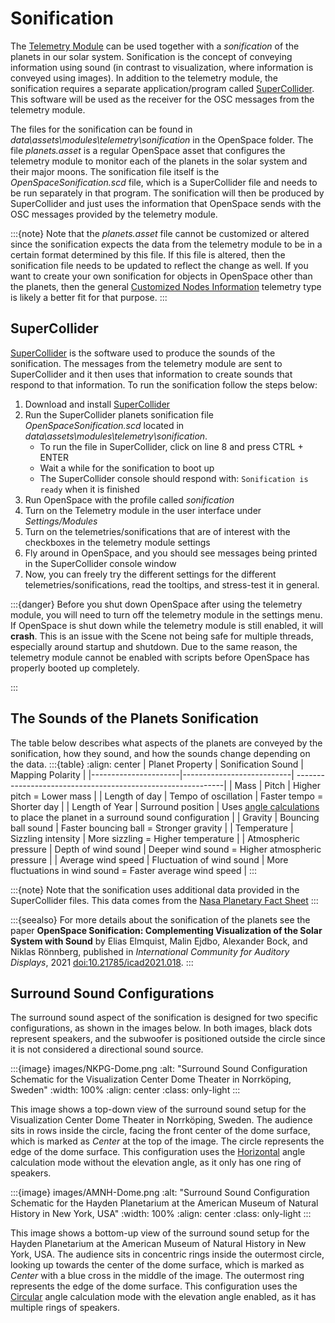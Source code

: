 # Sonification
The [Telemetry Module](index.md) can be used together with a _sonification_ of the planets in our solar system. Sonification is the concept of conveying information using sound (in contrast to visualization, where information is conveyed using images). In addition to the telemetry module, the sonification requires a separate application/program called [SuperCollider](#supercollider). This software will be used as the receiver for the OSC messages from the telemetry module.

The files for the sonification can be found in _data\assets\modules\telemetry\sonification_ in the OpenSpace folder. The file _planets.asset_ is a regular OpenSpace asset that configures the telemetry module to monitor each of the planets in the solar system and their major moons. The sonification file itself is the _OpenSpaceSonification.scd_ file, which is a SuperCollider file and needs to be run separately in that program. The sonification will then be produced by SuperCollider and just uses the information that OpenSpace sends with the OSC messages provided by the telemetry module.

:::{note}
Note that the _planets.asset_ file cannot be customized or altered since the sonification expects the data from the telemetry module to be in a certain format determined by this file. If this file is altered, then the sonification file needs to be updated to reflect the change as well. If you want to create your own sonification for objects in OpenSpace other than the planets, then the general [Customized Nodes Information](./general.md#customized-nodes-information) telemetry type is likely a better fit for that purpose.
:::

## SuperCollider
[SuperCollider](https://supercollider.github.io/) is the software used to produce the sounds of the sonification. The messages from the telemetry module are sent to SuperCollider and it then uses that information to create sounds that respond to that information. To run the sonification follow the steps below:

<!-- @TODO (malej) Add instruction on how to add needed SuperCollider dependencies to run the sonification in an immersive surround environment -->

1. Download and install [SuperCollider](https://supercollider.github.io/)
1. Run the SuperCollider planets sonification file _OpenSpaceSonification.scd_ located in _data\assets\modules\telemetry\sonification_.
    - To run the file in SuperCollider, click on line 8 and press CTRL + ENTER
    - Wait a while for the sonification to boot up
    - The SuperCollider console should respond with: `Sonification is ready` when it is finished
1. Run OpenSpace with the profile called _sonification_
1. Turn on the Telemetry module in the user interface under _Settings/Modules_
1. Turn on the telemetries/sonifications that are of interest with the checkboxes in the telemetry module settings
1. Fly around in OpenSpace, and you should see messages being printed in the SuperCollider console window
1. Now, you can freely try the different settings for the different telemetries/sonifications, read the tooltips, and stress-test it in general.

:::{danger}
Before you shut down OpenSpace after using the telemetry module, you will need to turn off the telemetry module in the settings menu. If OpenSpace is shut down while the telemetry module is still enabled, it will **crash**. This is an issue with the Scene not being safe for multiple threads, especially around startup and shutdown. Due to the same reason, the telemetry module cannot be enabled with scripts before OpenSpace has properly booted up completely.
<!-- @TODO (malej) I am planning to (hopefully) fix the shutdown issue in th PR. However, the startup problem will remain. -->
:::

## The Sounds of the Planets Sonification
The table below describes what aspects of the planets are conveyed by the sonification, how they sound, and how the sounds change depending on the data.
:::{table}
:align: center
| Planet Property      | Sonification Sound        | Mapping Polarity                                            |
|----------------------|---------------------------| ------------------------------------------------------------|
| Mass                 | Pitch                     | Higher pitch = Lower mass                                   |
| Length of day        | Tempo of oscillation      | Faster tempo = Shorter day                                  |
| Length of Year       | Surround position         | Uses [angle calculations](./angle-information.md#angle-calculations-explanation) to place the planet in a surround sound configuration |
| Gravity              | Bouncing ball sound       | Faster bouncing ball = Stronger gravity                     |
| Temperature          | Sizzling intensity        | More sizzling = Higher temperature                          |
| Atmospheric pressure | Depth of wind sound       | Deeper wind sound = Higher atmospheric pressure             |
| Average wind speed   | Fluctuation of wind sound | More fluctuations in wind sound = Faster average wind speed |
:::

:::{note}
Note that the sonification uses additional data provided in the SuperCollider files. This data comes from the [Nasa Planetary Fact Sheet](https://nssdc.gsfc.nasa.gov/planetary/factsheet/)
:::

:::{seealso}
For more details about the sonification of the planets see the paper **OpenSpace Sonification: Complementing Visualization of the Solar System with Sound** by Elias Elmquist, Malin Ejdbo, Alexander Bock, and Niklas Rönnberg, published in _International Community for Auditory Displays_, 2021 [doi:10.21785/icad2021.018](http://dx.doi.org/10.21785/icad2021.018).
:::

## Surround Sound Configurations
The surround sound aspect of the sonification is designed for two specific configurations, as shown in the images below. In both images, black dots represent speakers, and the subwoofer is positioned outside the circle since it is not considered a directional sound source.

<!-- @TODO (malej) Generate a dark mode version of this image -->
:::{image} images/NKPG-Dome.png
:alt: "Surround Sound Configuration Schematic for the Visualization Center Dome Theater in Norrköping, Sweden"
:width: 100%
:align: center
:class: only-light
:::

This image shows a top-down view of the surround sound setup for the Visualization Center Dome Theater in Norrköping, Sweden. The audience sits in rows inside the circle, facing the front center of the dome surface, which is marked as _Center_ at the top of the image. The circle represents the edge of the dome surface. This configuration uses the [Horizontal](./angle-information.md#horizontal) angle calculation mode without the elevation angle, as it only has one ring of speakers.

<!-- @TODO (malej) Generate a dark mode version of this image -->
:::{image} images/AMNH-Dome.png
:alt: "Surround Sound Configuration Schematic for the Hayden Planetarium at the American Museum of Natural History in New York, USA"
:width: 100%
:align: center
:class: only-light
:::

This image shows a bottom-up view of the surround sound setup for the Hayden Planetarium at the American Museum of Natural History in New York, USA. The audience sits in concentric rings inside the outermost circle, looking up towards the center of the dome surface, which is marked as _Center_ with a blue cross in the middle of the image. The outermost ring represents the edge of the dome surface. This configuration uses the [Circular](./angle-information.md#circular) angle calculation mode with the elevation angle enabled, as it has multiple rings of speakers.

